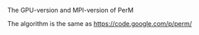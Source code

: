 The GPU-version and MPI-version of PerM

The algorithm is the same as https://code.google.com/p/perm/
